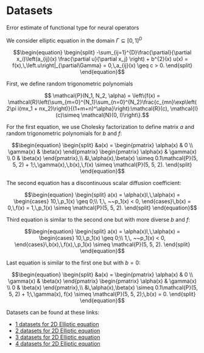 # Datasets
Error estimate of functional type for neural operators

We consider elliptic equation in the domain $\Gamma \subseteq [0, 1]^{D}$
```math
\begin{equation}
    \begin{split}
    -\sum_{ij=1}^{D}\frac{\partial}{\partial x_i}\left(a_{ij}(x) \frac{\partial u}{\partial x_j} \right) + b^{2}(x) u(x) = f(x),\,\left.u\right|_{\partial\Gamma} = 0,\,a_{ij}(x) \geq c > 0.
    \end{split}
\end{equation}
```

First, we define random trigonometric polynomials
```math
    \mathcal{P}(N_1, N_2, \alpha) = \left\{f(x) = \mathcal{R}\left(\sum_{m=0}^{N_1}\sum_{n=0}^{N_2}\frac{c_{mn}\exp\left(2\pi i(mx_1 + nx_2)\right)}{(1+m+n)^\alpha}\right):\mathcal{R}(c), \mathcal{I}(c)\simeq \mathcal{N}(0, I)\right\}.
```
For the first equation, we use Cholesky factorization to define matrix $a$ and random trigonometric polynomials for $b$ and $f$:
```math
\begin{equation}
    \begin{split}
    &a(x) = \begin{pmatrix}
        \alpha(x) & 0 \\
        \gamma(x) & \beta(x)
    \end{pmatrix}
    \begin{pmatrix}
        \alpha(x) & \gamma(x) \\
        0 & \beta(x)
    \end{pmatrix},\\
    &\,\alpha(x),\beta(x) \simeq 0.1\mathcal{P}(5, 5, 2) + 1;\,\gamma(x),\,b(x),\,f(x) \simeq \mathcal{P}(5, 5, 2).
    \end{split}
\end{equation}
```

The second equation has a discontinuous scalar diffusion coefficient:
```math
\begin{equation}
    \begin{split}
    a(x) = \alpha(x)I,\,\alpha(x) = \begin{cases}
        10,\,p_1(x) \geq 0;\\
        1,\, ~~p_1(x) < 0,
    \end{cases}\,b(x) = 0,\,f(x) = 1,\,p_1(x) \simeq \mathcal{P}(5, 5, 2).
    \end{split}
\end{equation}
```

Third equation is similar to the second one but with more diverse $b$ and $f$:
```math
\begin{equation}
    \begin{split}
    a(x) = \alpha(x)I,\,\alpha(x) = \begin{cases}
        10,\,p_1(x) \geq 0;\\
        1,\, ~~p_1(x) < 0,
    \end{cases}\,b(x),\,f(x),\,p_1(x) \simeq \mathcal{P}(5, 5, 2).
    \end{split}
\end{equation}
```
Last equation is similar to the first one but with $b=0$:
```math
\begin{equation}
    \begin{split}
    &a(x) = \begin{pmatrix}
        \alpha(x) & 0 \\
        \gamma(x) & \beta(x)
    \end{pmatrix}
    \begin{pmatrix}
        \alpha(x) & \gamma(x) \\
        0 & \beta(x)
    \end{pmatrix},\\
    &\,\alpha(x),\beta(x) \simeq 0.1\mathcal{P}(5, 5, 2) + 1;\,\gamma(x), f(x) \simeq \mathcal{P}(5, 5, 2);\,b(x) = 0.
    \end{split}
\end{equation}
``` 
Datasets can be found at these links:

* [1 datasets for 2D Elliptic equation](https://disk.yandex.ru/d/v40iOyKxILEhUA)
* [2 datasets for 2D Elliptic equation](https://disk.yandex.ru/d/fAs6WXF1IoTcUQ)
* [3 datasets for 2D Elliptic equation](https://disk.yandex.ru/d/3pJUZcR0VnGREQ)
* [4 datasets for 2D Elliptic equation](https://disk.yandex.ru/d/m2xuTEHUCxRTgw)

